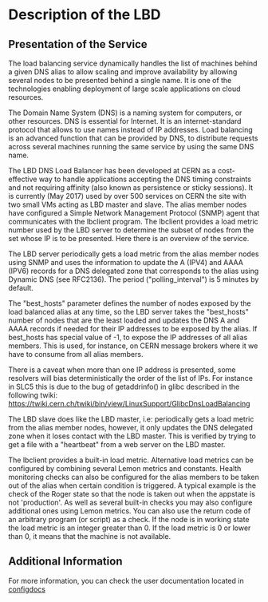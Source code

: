# Description of the LBD

## Presentation of the Service
The load balancing service dynamically handles the list of machines behind a given DNS alias to allow scaling and improve availability by allowing several nodes to be presented behind a single name. It is one of the technologies enabling deployment of large scale applications on cloud resources.

The Domain Name System (DNS) is a naming system for computers, or other resources. DNS is essential for Internet. It is an internet-standard protocol that allows to use names instead of IP addresses. Load balancing is an advanced function that can be provided by DNS, to distribute requests across several machines running the same service by using the same DNS name.

The LBD DNS Load Balancer has been developed at CERN as a cost-effective way to handle applications accepting the DNS timing constraints and not requiring affinity (also known as persistence or sticky sessions). 
It is currently (May 2017) used by over 500 services on CERN the site with two small VMs acting as LBD master and slave. The alias member nodes have configured a Simple Network Management Protocol (SNMP) agent that communicates with the lbclient program. The lbclient provides a load metric number used by the LBD server to determine the subset of nodes from the set whose IP is to be presented. Here there is an overview of the service.

The LBD server periodically gets a load metric from the alias member nodes using SNMP and uses the information to update the A (IPV4) and AAAA (IPV6) records for a DNS delegated zone that corresponds to the alias using Dynamic DNS (see RFC2136). The period ("polling_interval") is 5 minutes by default.

The "best_hosts" parameter defines the number of nodes exposed by the load balanced alias at any time, so the LBD server takes the "best_hosts" number of nodes that are the least loaded and updates the DNS A and AAAA records if needed for their IP addresses to be exposed by the alias.  If best_hosts has special value of -1, to expose the IP addresses of all alias members. This is used, for instance, on CERN message brokers where it we have to consume from all alias members.

There is a caveat when more than one IP address is presented, some resolvers will bias deterministically the order of the list of IPs. For instance in SLC5 this is due to the bug of getaddrinfo() in glibc described in the following twiki: https://twiki.cern.ch/twiki/bin/view/LinuxSupport/GlibcDnsLoadBalancing

The LBD slave does like the LBD master, i.e: periodically gets a load metric from the alias member nodes, however, it only updates the DNS delegated zone when it loses contact with the LBD master. This is verified by trying to get a file with a "heartbeat" from a web server on the LBD master.

The lbclient provides a built-in load metric. Alternative load metrics can be configured by combining several Lemon metrics and constants. Health monitoring checks can also be configured for the alias members to be taken out of the alias when certain condition is triggered. A typical example is the check of the Roger state so that the node is taken out when the appstate is not 'production'. As well as several built-in checks you may also configure additional ones using Lemon metrics. You can also use the return code of an arbitrary program (or script) as a check. If the node is in working state the load metric is an integer greater than 0. If the load metric is 0 or lower than 0, it means that the machine is not available.

## Additional Information

For more information, you can check the user documentation located in [configdocs](http://configdocs.web.cern.ch/configdocs/dnslb/index.html)
